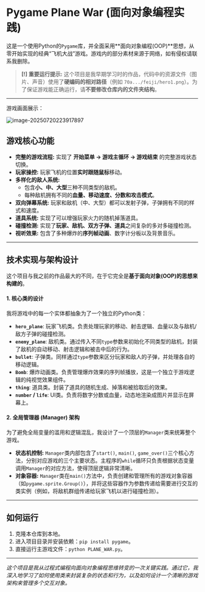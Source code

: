 # Pygame Plane War (面向对象编程实践)

这是一个使用Python的`Pygame`库，并全面采用**面向对象编程(OOP)**思想，从零开始实现的经典“飞机大战”游戏。游戏内的部分素材来源于网络，如有侵权请联系我删除。

> **[!] 重要运行提示:**
> 这个项目是我早期学习时的作品，代码中的资源文件（图片、声音）使用了**硬编码的相对路径**（例如 `70a.../feiji/hero1.png`）。为了保证游戏能正确运行，请**不要修改仓库内的文件夹结构**。

---

游戏画面展示：

![image-20250720223917897](C:\Users\lenovo\AppData\Roaming\Typora\typora-user-images\image-20250720223917897.png)

## 游戏核心功能

*   **完整的游戏流程:** 实现了 **开始菜单 -> 游戏主循环 -> 游戏结束** 的完整游戏状态切换。
*   **玩家操控:** 玩家飞机的位置**实时跟随鼠标**移动。
*   **多样化的敌人系统:**
    *   包含**小、中、大型**三种不同类型的敌机。
    *   每种敌机拥有不同的**血量、移动速度、分数和攻击模式**。
*   **双向弹幕系统:** 玩家和敌机（中、大型）都可以发射子弹，子弹拥有不同的样式和速度。
*   **道具系统:** 实现了可以增强玩家火力的随机掉落道具。
*   **碰撞检测:** 实现了**玩家、敌机、双方子弹、道具**之间复杂的多对多碰撞检测。
*   **视听效果:** 包含了多种爆炸的**序列帧动画**、数字计分板以及背景音乐。

---

## 技术实现与架构设计

这个项目与我之前的作品最大的不同，在于它完全是**基于面向对象(OOP)的思想来构建的**。

#### 1. 核心类的设计

我将游戏中的每一个实体都抽象为了一个独立的Python类：
*   **`hero_plane`**: 玩家飞机类。负责处理玩家的移动、射击逻辑、血量以及与敌机/敌方子弹的碰撞检测。
*   **`enemy_plane`**: 敌机类。通过传入不同`type`参数来初始化不同类型的敌机，封装了敌机的自动移动、射击逻辑和被击中后的行为。
*   **`bullet`**: 子弹类。同样通过`type`参数来区分玩家和敌人的子弹，并处理各自的移动逻辑。
*   **`Bomb`**: 爆炸动画类。负责管理爆炸效果的序列帧播放，这是一个独立于游戏逻辑的纯视觉效果组件。
*   **`thing`**: 道具类。封装了道具的随机生成、掉落和被拾取后的效果。
*   **`number` / `life`**: UI类。负责将数字分数或血量，动态地渲染成图片并显示在屏幕上。

#### 2. 全局管理器 (Manager) 架构
为了避免全局变量的滥用和逻辑混乱，我设计了一个顶层的`Manager`类来统筹整个游戏。
-   **状态机控制:** `Manager`类内部包含了`start()`, `main()`, `game_over()`三个核心方法，分别对应游戏的三个主要状态。主程序的`while`循环只负责根据状态变量调用`Manager`的对应方法，使得顶层逻辑非常清晰。
-   **对象容器:** `Manager`类在`main()`方法中，负责创建和管理所有的游戏对象容器（如`pygame.sprite.Group()`），并将这些容器作为参数传递给需要进行交互的类实例（例如，将敌机群组传递给玩家飞机以进行碰撞检测）。

---

## 如何运行

1.  克隆本仓库到本地。
2.  进入项目目录并安装依赖：`pip install pygame`。
3.  直接运行主游戏文件：`python PLANE_WAR.py`。

---

*这个项目是我从过程式编程向面向对象编程思维转变的一次关键实践。通过它，我深入地学习了如何使用类来封装复杂的状态和行为，以及如何设计一个清晰的游戏架构来管理多个交互对象。*